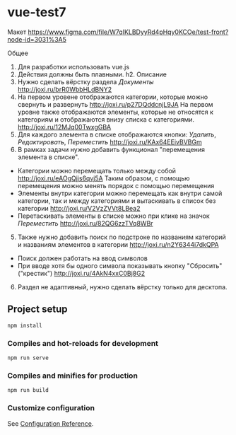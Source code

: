 # vue-test7
Макет
https://www.figma.com/file/W7qIKLBDyyRd4pHqy0KCOe/test-front?node-id=3031%3A5

Общее
1. Для разработки использовать vue.js
2. Действия должны быть плавными.
h2. Описание
1. Нужно сделать вёрстку раздела *Документы*
http://joxi.ru/brR0WbbHLdBNY2
2. На первом уровене отображаются категории, которые можно свернуть и развернуть
http://joxi.ru/p27DQddcnjL9JA
На первом уровне также отображаются элементы, которые не относятся к категориям и отображаются внизу списка с категориями.
http://joxi.ru/12MJq00TwxgGBA
3. Для каждого элемента в списке отображаются кнопки: *Удалить*, *Редактировать*, *Переместить*
http://joxi.ru/KAx64EEivBVBGm
4. В рамках задачи нужно добавить функционал "перемещения элемента в списке".
* Категории можно перемещать только между собой
http://joxi.ru/eAOgQjjs6qvj5A
Таким образом, с помощью перемещения можно менять порядок с помощью перемещения
* Элементы внутри категории можно перемещать как внутри самой категории, так и между категориями и вытаскивать в список без категории
http://joxi.ru/V2VzZVVt8LBea2
* Перетаскивать элементы в списке можно при клике на значок *Переместить*
http://joxi.ru/82QG6zzTVq8WBr
5. Также нужно добавить поиск по подстроке по названиям категорий и названиям элементов в категории
http://joxi.ru/n2Y6344i7dkQPA
* Поиск должен работать на ввод символов
* При вводе хотя бы одного символа показывать кнопку "Сбросить" ("крестик")
http://joxi.ru/4AkN4xxC0Bj8G2
6. Раздел не адаптивный, нужно сделать вёрстку только для десктопа.



## Project setup
```
npm install
```

### Compiles and hot-reloads for development
```
npm run serve
```

### Compiles and minifies for production
```
npm run build
```

### Customize configuration
See [Configuration Reference](https://cli.vuejs.org/config/).

